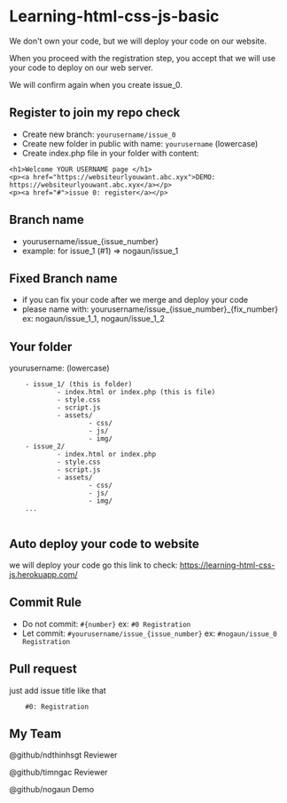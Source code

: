 # Learning-html-css-js-basic

We don't own your code, but we will deploy your code on our website.

When you proceed with the registration step, you accept that we will use your code to deploy on our web server.

We will confirm again when you create issue_0.

## Register to join my repo check
- Create new branch: `yourusername/issue_0`
- Create new folder in public with name: `yourusername` (lowercase)
- Create index.php file in your folder with content:

```
<h1>Welcome YOUR USERNAME page </h1>
<p><a href="https://websiteurlyouwant.abc.xyx">DEMO: https://websiteurlyouwant.abc.xyx</a></p>
<p><a href="#">issue 0: register</a></p>
```


## Branch name
- yourusername/issue_{issue_number}
- example: for issue_1 (#1) => nogaun/issue_1

## Fixed Branch name
- if you can fix your code after we merge and deploy your code
- please name with: yourusername/issue_{issue_number}_{fix_number} ex: nogaun/issue_1_1, nogaun/issue_1_2

## Your folder
yourusername: (lowercase)
```
    - issue_1/ (this is folder)
            - index.html or index.php (this is file)
            - style.css
            - script.js
            - assets/
                    - css/
                    - js/
                    - img/
    - issue_2/
            - index.html or index.php
            - style.css
            - script.js
            - assets/
                    - css/
                    - js/
                    - img/
    ...                
            
```
## Auto deploy your code to website
we will deploy your code
go this link to check: https://learning-html-css-js.herokuapp.com/

## Commit Rule
- Do not commit: `#{number}` ex: `#0 Registration`
- Let commit: `#yourusername/issue_{issue_number}`
ex: `#nogaun/issue_0 Registration`

## Pull request
just add issue title like that
```
    #0: Registration
```

## My Team
@github/ndthinhsgt Reviewer

@github/timngac Reviewer

@github/nogaun Demo

